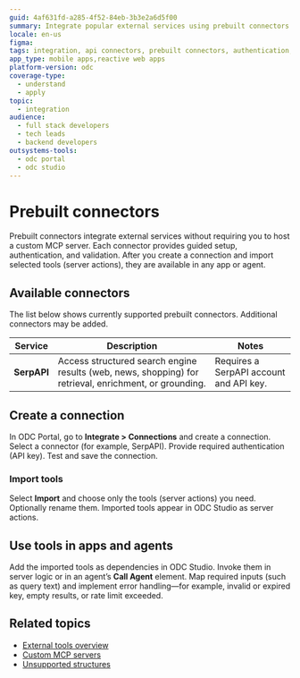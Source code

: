 ```yaml
---
guid: 4af631fd-a285-4f52-84eb-3b3e2a6d5f00
summary: Integrate popular external services using prebuilt connectors in OutSystems Developer Cloud (ODC) with guided setup, validation, and simplified authentication.
locale: en-us
figma:
tags: integration, api connectors, prebuilt connectors, authentication, outsystems developer cloud
app_type: mobile apps,reactive web apps
platform-version: odc
coverage-type:
  - understand
  - apply
topic:
  - integration
audience:
  - full stack developers
  - tech leads
  - backend developers
outsystems-tools:
  - odc portal
  - odc studio
---
```


# Prebuilt connectors

Prebuilt connectors integrate external services without requiring you to host a custom MCP server. Each connector provides guided setup, authentication, and validation. After you create a connection and import selected tools (server actions), they are available in any app or agent.

## Available connectors

The list below shows currently supported prebuilt connectors. Additional connectors may be added.

| Service | Description | Notes |
| --- | --- | --- |
| **SerpAPI** | Access structured search engine results (web, news, shopping) for retrieval, enrichment, or grounding. | Requires a SerpAPI account and API key. |

## Create a connection

In ODC Portal, go to **Integrate > Connections** and create a connection. Select a connector (for example, SerpAPI). Provide required authentication (API key). Test and save the connection.

### Import tools

Select **Import** and choose only the tools (server actions) you need. Optionally rename them. Imported tools appear in ODC Studio as server actions.

## Use tools in apps and agents

Add the imported tools as dependencies in ODC Studio. Invoke them in server logic or in an agent’s **Call Agent** element. Map required inputs (such as query text) and implement error handling—for example, invalid or expired key, empty results, or rate limit exceeded.

## Related topics

* [External tools overview](intro.md)
* [Custom MCP servers](../tools/mcp-connectors.md)
* [Unsupported structures](unsupported-structures.md)

